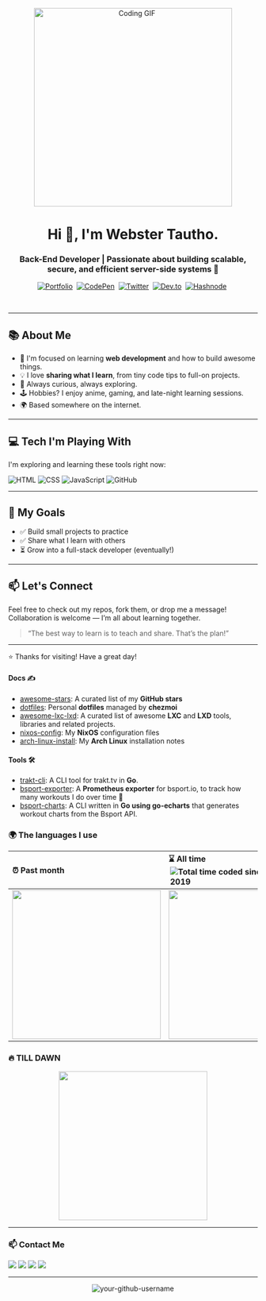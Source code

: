 
<!-- Profile Banner -->
<p align="center">
  <img src="https://media.giphy.com/media/1qErVv5GVUac8uqBJU/giphy.gif" width="400" alt="Coding GIF"/>
</p>
<h1 align="center">Hi 👋, I'm Webster Tautho. </h1>
<h3 align="center">Back-End Developer | Passionate about building scalable, secure, and efficient server-side systems 🚀</h3>

<p align="center">
<a href="https://juliaundeutsch.com/"><img src="https://img.shields.io/badge/LINKTREE-CC6699?style=for-the-badge&logoColor=white" alt="Portfolio" /></a>&nbsp;
<a href="https://codepen.io/YuriDevAT"><img src="https://img.shields.io/badge/Codepen-000000?style=for-the-badge&logo=codepen&logoColor=white" alt="CodePen" /></a>&nbsp;
<a href="https://twitter.com/YuriDevAT"><img src="https://img.shields.io/badge/Twitter-1DA1F2?style=for-the-badge&logo=twitter&logoColor=white" alt="Twitter" /></a>&nbsp;
<a href="https://dev.to/yuridevat"><img src="https://img.shields.io/badge/dev.to-0A0A0A?style=for-the-badge&logo=dev.to&logoColor=white" alt="Dev.to" /></a>&nbsp;
<a href="https://yuridevat.hashnode.dev/"><img src="https://img.shields.io/badge/Hashnode-2962FF?style=for-the-badge&logo=hashnode&logoColor=white" alt="Hashnode" /></a>&nbsp;
</p>

<br />

---

## 📚 About Me

- 🎯 I'm focused on learning **web development** and how to build awesome things.
- 💡 I love **sharing what I learn**, from tiny code tips to full-on projects.
- 🧩 Always curious, always exploring.
- 🕹️ Hobbies? I enjoy anime, gaming, and late-night learning sessions.
- 🌍 Based somewhere on the internet.

---

## 💻 Tech I'm Playing With

I'm exploring and learning these tools right now:

![HTML](https://img.shields.io/badge/HTML-E34F26?style=for-the-badge&logo=html5&logoColor=white)
![CSS](https://img.shields.io/badge/CSS-1572B6?style=for-the-badge&logo=css3&logoColor=white)
![JavaScript](https://img.shields.io/badge/JavaScript-F7DF1E?style=for-the-badge&logo=javascript&logoColor=black)
![GitHub](https://img.shields.io/badge/GitHub-100000?style=for-the-badge&logo=github&logoColor=white)

---

## 🚀 My Goals

- ✅ Build small projects to practice
- ✅ Share what I learn with others
- ⏳ Grow into a full-stack developer (eventually!)

---

## 📫 Let's Connect

Feel free to check out my repos, fork them, or drop me a message! Collaboration is welcome — I’m all about learning together.

> “The best way to learn is to teach and share. That’s the plan!”

---

⭐ Thanks for visiting! Have a great day!


#### Docs ✍️

- [awesome-stars](https://github.com/angristan/awesome-stars): A curated list of my **GitHub stars**
- [dotfiles](https://github.com/angristan/dotfiles): Personal **dotfiles** managed by **chezmoi**
- [awesome-lxc-lxd](https://github.com/angristan/awesome-lxc-lxd): A curated list of awesome **LXC** and **LXD** tools, libraries and related projects.
- [nixos-config](https://github.com/angristan/nixos-config): My **NixOS** configuration files
- [arch-linux-install](https://github.com/angristan/arch-linux-install): My **Arch Linux** installation notes

#### Tools 🛠

- [trakt-cli](https://github.com/angristan/trakt-cli): A CLI tool for trakt.tv in **Go**.
- [bsport-exporter](https://github.com/angristan/bsport-exporter): A **Prometheus exporter** for bsport.io, to track how many workouts I do over time 💪
- [bsport-charts](https://github.com/angristan/bsport-charts): A CLI written in **Go using go-echarts** that generates workout charts from the Bsport API.

### 🌍 The languages I use

| ⏰ Past month                                                                                                                                           | ⌛️ All time <img align="right" src="https://wakatime.com/badge/user/0c82e760-612e-48fd-84d9-31259dc96d07.svg" alt="Total time coded since Aug 17 2019" /> |
| :------------------------------------------------------------------------------------------------------------------------------------------------------ | :--------------------------------------------------------------------------------------------------------------------------------------------------------- |
| <a href="https://wakatime.com/@angristan"><img src="https://wakatime.com/share/@angristan/97358ee5-e081-42a4-866f-7bdd05db0cba.svg" height="300px"></a> | <a href="https://wakatime.com/@angristan"><img src="https://wakatime.com/share/@angristan/c52d5d5e-97dc-47b9-af95-59c367f83a4c.svg" height="300px"></a>    |

### 🔥 TILL DAWN

<p align="center">
  <img src="https://media.giphy.com/media/ZVik7pBtu9dNS/giphy.gif" width="300" />
</p>

---

### 📫 Contact Me

<p>
  <a href="mailto:ivanubanan24.com"><img src="https://img.shields.io/badge/Gmail-D14836?style=for-the-badge&logo=gmail&logoColor=white"/></a>
  <a href="[https://www.linkedin.com/in/yourprofile](https://www.linkedin.com/in/ivan-carl-ubanan-732024353/)"><img src="https://img.shields.io/badge/LinkedIn-0077B5?style=for-the-badge&logo=linkedin&logoColor=white"/></a>
  <a href=""><img src="https://img.shields.io/badge/Facebook-1877F2?style=for-the-badge&logo=facebook&logoColor=white"/></a>
  <a href=""><img src="https://img.shields.io/badge/Instagram-E4405F?style=for-the-badge&logo=instagram&logoColor=white"/></a>
</p>

---

<p align="center">
  <img src="https://komarev.com/ghpvc/?username=your-github-username&label=Profile%20views&color=0e75b6&style=flat" alt="your-github-username" />
</p>

